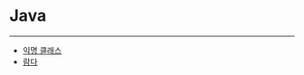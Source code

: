 # Java

---
- [익명 클래스](./Java/Nested%20Class/Anonymous%20Class/Anonymous%20Class.md)
- [람다](./Java/Nested%20Class/Lamda/Lamda.md)
